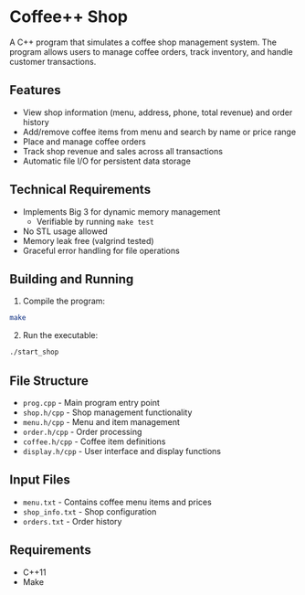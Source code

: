 # Coffee++ Shop

A C++ program that simulates a coffee shop management system. The program allows users to manage coffee orders, track inventory, and handle customer transactions.

## Features

- View shop information (menu, address, phone, total revenue) and order history
- Add/remove coffee items from menu and search by name or price range
- Place and manage coffee orders
- Track shop revenue and sales across all transactions
- Automatic file I/O for persistent data storage

## Technical Requirements
- Implements Big 3 for dynamic memory management
  - Verifiable by running `make test`
- No STL usage allowed
- Memory leak free (valgrind tested)
- Graceful error handling for file operations

## Building and Running

1. Compile the program:
```bash
make
```

2. Run the executable:
```bash
./start_shop
```

## File Structure

- `prog.cpp` - Main program entry point
- `shop.h/cpp` - Shop management functionality
- `menu.h/cpp` - Menu and item management
- `order.h/cpp` - Order processing
- `coffee.h/cpp` - Coffee item definitions
- `display.h/cpp` - User interface and display functions

## Input Files

- `menu.txt` - Contains coffee menu items and prices
- `shop_info.txt` - Shop configuration
- `orders.txt` - Order history

## Requirements

- C++11
- Make
